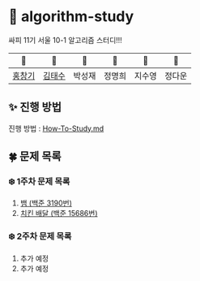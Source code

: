 # 🌟 algorithm-study

싸피 11기 서울 10-1 알고리즘 스터디!!!

| 🍏 | 🍎 | 🍐 | 🍈 | 🥑 | 🥔 |
| :--------: | :---------: | :---------: | :---------: | :---------: | :---------: |
| [홍창기](https://github.com/infikei) | [김태수](https://github.com/kimtaesoo99) | 박성재 | 정명희 | 지수영 | 정다운 |

## ✨ 진행 방법

진행 방법 : [How-To-Study.md](https://github.com/SSAFY-10-1/algorithm-study/blob/main/How-To-Study.md)

## 🍀 문제 목록

### ❄️ 1주차 문제 목록

1. [뱀 (백준 3190번)](https://www.acmicpc.net/problem/3190)
2. [치킨 배달 (백준 15686번)](https://www.acmicpc.net/problem/15686)

### ❄️ 2주차 문제 목록

1. 추가 예정
2. 추가 예정
